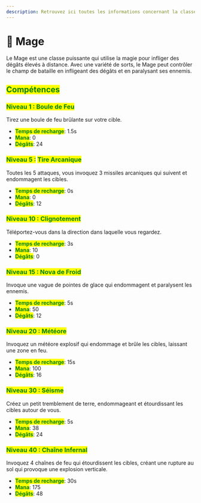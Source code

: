 ```yaml
---
description: Retrouvez ici toutes les informations concernant la classe Mage
---
```


# 🔮 Mage

Le Mage est une classe puissante qui utilise la magie pour infliger des dégâts élevés à distance. Avec une variété de sorts, le Mage peut contrôler le champ de bataille en infligeant des dégâts et en paralysant ses ennemis.

## <mark style="color:green;">Compétences</mark>

### <mark style="color:green;">Niveau 1 : Boule de Feu</mark>

Tirez une boule de feu brûlante sur votre cible.

* <mark style="color:green;">**Temps de recharge**</mark>: 1.5s
* <mark style="color:green;">**Mana**</mark>: 0
* <mark style="color:green;">**Dégâts**</mark>: 24

### <mark style="color:green;">Niveau 5 :</mark> <mark style="color:green;"></mark><mark style="color:green;">**Tire Arcanique**</mark>

Toutes les 5 attaques, vous invoquez 3 missiles arcaniques qui suivent et endommagent les cibles.

* <mark style="color:green;">**Temps de recharge**</mark>: 0s
* <mark style="color:green;">**Mana**</mark>: 0
* <mark style="color:green;">**Dégâts**</mark>: 12

### <mark style="color:green;">**Niveau 10 : Clignotement**</mark>

Téléportez-vous dans la direction dans laquelle vous regardez.

* <mark style="color:green;">**Temps de recharge**</mark>: 3s
* <mark style="color:green;">**Mana**</mark>: 10
* <mark style="color:green;">**Dégâts**</mark>: 0

### <mark style="color:green;">N</mark><mark style="color:green;">**iveau 15 : Nova de Froid**</mark>

Invoque une vague de pointes de glace qui endommagent et paralysent les ennemis.

* <mark style="color:green;">**Temps de recharge**</mark>: 5s
* <mark style="color:green;">**Mana**</mark>: 50
* <mark style="color:green;">**Dégâts**</mark>: 12

### <mark style="color:green;">N</mark><mark style="color:green;">**iveau 20 : Météore**</mark>

Invoquez un météore explosif qui endommage et brûle les cibles, laissant une zone en feu.

* <mark style="color:green;">**Temps de recharge**</mark>: 15s
* <mark style="color:green;">**Mana**</mark>: 100
* <mark style="color:green;">**Dégâts**</mark>: 16

### <mark style="color:green;">**Niveau 30 : Séisme**</mark>

Créez un petit tremblement de terre, endommageant et étourdissant les cibles autour de vous.

* <mark style="color:green;">**Temps de recharge**</mark>: 5s
* <mark style="color:green;">**Mana**</mark>: 38
* <mark style="color:green;">**Dégâts**</mark>: 24

### <mark style="color:green;">Ni</mark><mark style="color:green;">**veau 40 : Chaîne Infernal**</mark>

Invoquez 4 chaînes de feu qui étourdissent les cibles, créant une rupture au sol qui provoque une explosion verticale.

* <mark style="color:green;">**Temps de recharge**</mark>: 30s
* <mark style="color:green;">**Mana**</mark>: 175
* <mark style="color:green;">**Dégâts**</mark>: 48
